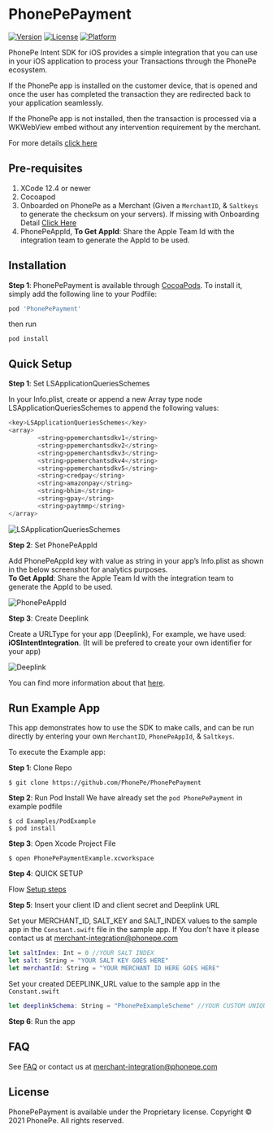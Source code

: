 # PhonePePayment

[![Version](https://img.shields.io/cocoapods/v/PhonePePayment.svg?style=flat)](https://cocoapods.org/pods/PhonePePayment)
[![License](https://img.shields.io/cocoapods/l/PhonePePayment.svg?style=flat)](https://cocoapods.org/pods/PhonePePayment)
[![Platform](https://img.shields.io/cocoapods/p/PhonePePayment.svg?style=flat)](https://cocoapods.org/pods/PhonePePayment)

PhonePe Intent SDK for iOS provides a simple integration that you can use in your iOS application to process your Transactions through the PhonePe ecosystem.

If the PhonePe app is installed on the customer device, that is opened and once the user has completed the transaction they are redirected back to your application seamlessly.

If the PhonePe app is not installed, then the transaction is processed via a WKWebView embed without any intervention requirement by the merchant.

For more details [click here](https://developer.phonepe.com/v1/docs/introduction)

## Pre-requisites

1. XCode 12.4 or newer
2. Cocoapod
3. Onboarded on PhonePe as a Merchant (Given a `MerchantID`, & `Saltkeys` to generate the checksum on your servers). If missing with Onboarding Detail [Click Here](https://developer.phonepe.com/v1/docs/introduction)
4. PhonePeAppId, **To Get AppId**: Share the Apple Team Id with the integration team to generate the AppId to be used.

## Installation

__Step 1__: PhonePePayment is available through [CocoaPods](https://cocoapods.org). To install
it, simply add the following line to your Podfile:

```ruby
pod 'PhonePePayment'
```

then run

```shell
pod install
```

## Quick Setup

__Step 1__: <span id="in_query"><span> Set LSApplicationQueriesSchemes

In your Info.plist, create or append a new Array type node LSApplicationQueriesSchemes to append the following values:

```swift
<key>LSApplicationQueriesSchemes</key>
<array>
        <string>ppemerchantsdkv1</string>
        <string>ppemerchantsdkv2</string>
        <string>ppemerchantsdkv3</string>
        <string>ppemerchantsdkv4</string>
        <string>ppemerchantsdkv5</string>
        <string>credpay</string>
        <string>amazonpay</string>
        <string>bhim</string>
        <string>gpay</string>
        <string>paytmmp</string>
</array>
```
![LSApplicationQueriesSchemes](https://files.readme.io/256dde4-LSApplicationQueriesSchemes.png)

__Step 2__: <span id="in_phonepeappid"><span>Set PhonePeAppId

Add PhonePeAppId key with value as string in your app’s Info.plist as shown in the below screenshot for analytics purposes.<br>
**To Get AppId**: Share the Apple Team Id with the integration team to generate the AppId to be used.

![PhonePeAppId](https://files.readme.io/6ee690d-App_Id.png)


__Step 3__: <span id="in_deeplink"><span> Create Deeplink

Create a URLType for your app (Deeplink),
For example, we have used: **iOSIntentIntegration**. (It will be prefered to create your own identifier for your app)

![Deeplink](https://files.readme.io/8492274-URLType.png)



You can find more information about that [here](https://developer.phonepe.com/v1/docs/getting-started-6).

## Run Example App

This app demonstrates how to use the SDK to make calls, and can be run directly by entering your own `MerchantID`, `PhonePeAppId`, & `Saltkeys`. 

To execute the Example app:

__Step 1__: Clone Repo
```shell
$ git clone https://github.com/PhonePe/PhonePePayment
```

__Step 2__: Run Pod Install
We have already set the `pod PhonePePayment` in example podfile
```shell
$ cd Examples/PodExample
$ pod install
```

__Step 3__: Open Xcode Project File
```shell
$ open PhonePePaymentExample.xcworkspace
```

__Step 4__: QUICK SETUP

Flow [Setup steps](#quick-setup)

__Step 5__: Insert your client ID and client secret and Deeplink URL

Set your MERCHANT_ID, SALT_KEY and SALT_INDEX values to the sample app in the `Constant.swift` file in the sample app. If You don't have it please contact us at merchant-integration@phonepe.com
```swift
let saltIndex: Int = 0 //YOUR SALT INDEX
let salt: String = "YOUR SALT KEY GOES HERE"
let merchantId: String = "YOUR MERCHANT ID HERE GOES HERE"
```

Set your created DEEPLINK_URL value to the sample app in the `Constant.swift` 
```swift
let deeplinkSchema: String = "PhonePeExampleScheme" //YOUR CUSTOM UNIQUE DEEPLINK SCHEMA
```

__Step 6__: Run the app

<!-- ## Troubleshoot -->

## FAQ
See [FAQ](https://developer.phonepe.com/v1/docs/general-faqs) or contact us at merchant-integration@phonepe.com

## License

PhonePePayment is available under the Proprietary license. Copyright © 2021 PhonePe. All rights reserved.
